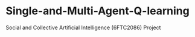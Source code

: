 # Single-and-Multi-Agent-Q-learning
Social and Collective Artificial Intelligence (6FTC2086) Project
